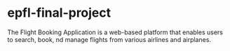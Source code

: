 # epfl-final-project
The Flight Booking Application is a web-based platform that enables users to search, book, nd manage flights from various airlines and airplanes.
